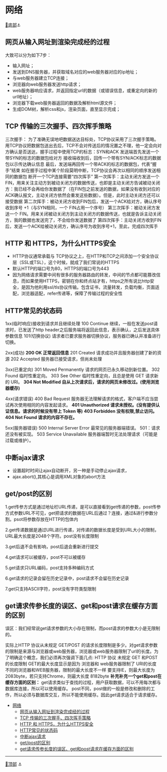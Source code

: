 # 网络

[🔻底部](#bottom)<a id="top">⚓</a>

## 网页从输入网址到渲染完成经的过程

大致可以分为如下7步：

- 输入网址；
- 发送到DNS服务器，并获取域名对应的web服务器对应的ip地址；
- 与web服务器建立TCP连接；
- 浏览器向web服务器发送http请求；
- web服务器响应请求，并返回指定url的数据（或错误信息，或重定向的新的url地址）；
- 浏览器下载web服务器返回的数据及解析html源文件；
- 生成DOM树，解析css和js，渲染页面，直至显示完成；

## TCP 传输的三次握手、四次挥手策略

三次握手：
  为了准确无误地吧数据送达目标处，TCP协议采用了三次握手策略。用TCP协议把数据包送出去后，TCP不会对传送后的情况置之不理，他一定会向对方确认是否送达，握手过程中使用TCP的标志：SYN和ACK
  发送端首先发送一个带SYN的标志的数据包给对方
  接收端收到后，回传一个带有SYN/ACK标志的数据包以示传达确认信息
  最后，发送端再回传一个带ACK的标志的数据包，代表“握手”结束
  如在握手过程中某个阶段莫明中断，TCP协议会再次以相同的顺序发送相同的数据包
断开一个TCP连接需要“四次挥手”
  第一次挥手：主动关闭方发送一个FIN，用来关注主动方到被动关闭方的数据传送，也即是主动关闭方告诫被动关闭方：我已经不会再给你发数据了（在FIN包之前发送的数据，如果没有收到对应的ACK确认报文，主动关闭方依然会重发这些数据）。但是，此时主动关闭方还可以接受数据
  第二次挥手：被动关闭方收到FIN包后，发送一个ACK给对方，确认序号收到序号 +1（与SYN相同，一个 FIN占用一个序号）
  第三次挥手：被动关闭方发送一个 FIN。用来关闭被动关闭方到主动关闭方的数据传送，也就是告诉主动关闭方，我的数据也发送完了，不会给你发送数据了
  第四次挥手：主动关闭方收到FIN后，发送一个ACK给被动关闭方，确认序号为收到序号+1，至此，完成四次挥手

## HTTP 和 HTTPS，为什么HTTPS安全

- HTTP协议通常承载与 TCP协议之上，在HTTP和TCP之间添加一个安全协议层（SSL或TSL），这个时候，就成了我们常说的HTTPS
- 默认HTTP的端口号为80，HTTPS的端口号为443
- 因为网络请求需要中间有很多的服务器路由的转发，中间的节点都可能篡改信息，而如果使用HTTPS，密钥在你和终点站才有，https之所有说比http安全，是因为他利用ssl/tls协议传输。包含证书，流量转发，负载均衡，页面适配，浏览器适配，refer传递等，保障了传输过程的安全性

## HTTP常见的状态码

1xx(临时响应)接收到请求并且继续处理
  100 Continue 继续，一般在发送post请求时，已发送了http header之后服务端将返回此信息，表示确认，之后发送具体参数信息
  101(切换协议) 请求者已要求服务器切换协议，服务器已确认并准备进行切换。

2xx(成功)
  **200 OK 正常返回信息**
  201 Created 请求成功并且服务器创建了新的资源
  202 Accepted 服务器已接受请求，但尚未处理

3xx(已重定向)
  301 Moved Permanently 请求的网页已永久移动到新位置。
  302 Found 临时性重定向。
  303 See Other 临时性重定向，且总是使用 GET 请求新的 URI。
  **304 Not Modified 自从上次请求后，请求的网页未修改过。(使用浏览器缓存)**

4xx(请求错误)
  400 Bad Request 服务器无法理解请求的格式，客户端不应当尝试再次使用相同的内容发起请求。
  **401 Unauthorized 请求未授权。(没有提供认证信息。请求的时候没有带上 Token 等)**
  **403 Forbidden 没有权限,禁止访问。**
  **404 Not Found 请求的内容不存在。**

5xx(服务器错误)
  500 Internal Server Error 最常见的服务器端错误。
  501：请求还没有被实现。
  503 Service Unavailable 服务器端暂时无法处理请求（可能是过载或维护）。

## 中断ajax请求

- 设置超时时间让ajax自动断开，另一种是手动停止ajax请求，
- ajax.abort(),其核心是调用XML对象的abort方法

## get/post的区别

1.get传参方式是通过地址栏URL传递，是可以直接看到get传递的参数，post传参方式参数URL不可见，get把请求的数据在URL后通过？连接，通过&进行参数分割。psot将参数存放在HTTP的包体内

2.get传递数据是通过URL进行传递，对传递的数据长度是受到URL大小的限制，URL最大长度是2048个字符。post没有长度限制

3.get后退不会有影响，post后退会重新进行提交

4.get请求可以被缓存，post不可以被缓存

5.get请求只URL编码，post支持多种编码方式

6.get请求的记录会留在历史记录中，post请求不会留在历史记录

7.get只支持ASCII字符，post没有字符类型限制

## get请求传参长度的误区、get和post请求在缓存方面的区别

误区：我们经常说get请求参数的大小存在限制，而post请求的参数大小是无限制的。

实际上HTTP 协议从未规定 GET/POST 的请求长度限制是多少。对get请求参数的限制是来源与浏览器或web服务器，浏览器或web服务器限制了url的长度。为了明确这个概念，我们必须再次强调下面几点:
HTTP 协议 未规定 GET 和POST的长度限制
GET的最大长度显示是因为 浏览器和 web服务器限制了 URI的长度
不同的浏览器和WEB服务器，限制的最大长度不一样
要支持IE，则最大长度为2083byte，若只支持Chrome，则最大长度 8182byte
**补充补充一个get和post在缓存方面的区别：**
get请求类似于查找的过程，用户获取数据，可以不用每次都与数据库连接，所以可以使用缓存。
post不同，post做的一般是修改和删除的工作，所以必须与数据库交互，所以不能使用缓存。因此get请求适合于请求缓存。

<!-- [从服务器主动推送消息到客户端]
[浏览器跨域]
  JSONP跨域（本质是JS调用）
  CORS（后台设置）
  Nginx反向代理（运维配置）
[前端常见攻击方式]
  XSS攻击
  CSRF攻击
  Sql注入
  html脚本注入 -->

- [网络](#网络)
  - [网页从输入网址到渲染完成经的过程](#网页从输入网址到渲染完成经的过程)
  - [TCP 传输的三次握手、四次挥手策略](#tcp-传输的三次握手四次挥手策略)
  - [HTTP 和 HTTPS，为什么HTTPS安全](#http-和-https为什么https安全)
  - [HTTP常见的状态码](#http常见的状态码)
  - [中断ajax请求](#中断ajax请求)
  - [get/post的区别](#getpost的区别)
  - [get请求传参长度的误区、get和post请求在缓存方面的区别](#get请求传参长度的误区get和post请求在缓存方面的区别)

---

[🔺顶部](#top) <a id="bottom">⚓</a>
